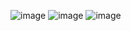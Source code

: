 ![image](https://github.com/nicodwirahman/kelompok5_penyewaan-rental-playsatation/assets/126813209/5385f640-3143-4183-a670-ab34d1b13f37)
![image](https://github.com/nicodwirahman/kelompok5_penyewaan-rental-playsatation/assets/126813209/c5a00cb9-7963-43cb-90b6-f02487674db1)
![image](https://github.com/nicodwirahman/kelompok5_penyewaan-rental-playsatation/assets/126813209/05c58293-1202-41df-80d9-5fa62095a654)


